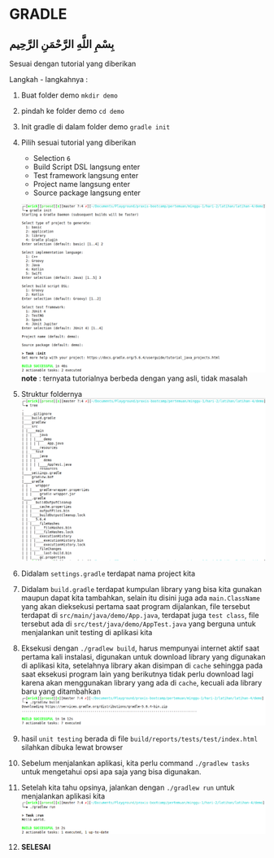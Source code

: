 # GRADLE

## بِسْمِ اللَّهِ الرَّحْمَنِ الرَّحِيم  

Sesuai dengan tutorial yang diberikan

Langkah - langkahnya :

1. Buat folder demo `mkdir demo`
2. pindah ke folder demo `cd demo`
3. Init gradle di dalam folder demo `gradle init`
4. Pilih sesuai tutorial yang diberikan
    - Selection `6`
    - Build Script DSL langsung enter
    - Test framework langsung enter
    - Project name langsung enter
    - Source package langsung enter

    ![alt text](gambar/gradle.png)
    **note** : ternyata tutorialnya berbeda dengan yang asli, tidak masalah
5. Struktur foldernya
    ![alt text](gambar/strukturFolder.png)
6. Didalam `settings.gradle` terdapat nama project kita
7. Didalam `build.gradle` terdapat kumpulan library yang bisa kita gunakan maupun dapat kita tambahkan, selain itu disini juga ada `main.ClassName` yang akan dieksekusi pertama saat program dijalankan, file tersebut terdapat di `src/main/java/demo/App.java`, terdapat juga `test class`, file tersebut ada di `src/test/java/demo/AppTest.java` yang berguna untuk menjalankan unit testing di aplikasi kita
8. Eksekusi dengan `./gradlew build`, harus mempunyai internet aktif saat pertama kali instalasi, digunakan untuk download library yang digunakan di aplikasi kita, setelahnya library akan disimpan di `cache` sehingga pada saat eksekusi program lain yang berikutnya tidak perlu download lagi karena akan menggunakan library yang ada di `cache`, kecuali ada library baru yang ditambahkan
    ![alt text](gambar/eksekusi.png)
9. hasil `unit testing` berada di file `build/reports/tests/test/index.html` silahkan dibuka lewat browser
10. Sebelum menjalankan aplikasi, kita perlu command `./gradlew tasks` untuk mengetahui opsi apa saja yang bisa digunakan.
11. Setelah kita tahu opsinya, jalankan dengan `./gradlew run` untuk menjalankan aplikasi kita
    ![alt text](gambar/run.png)
12. **SELESAI**
